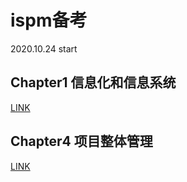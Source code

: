 # ispm备考
2020.10.24 start

## Chapter1 信息化和信息系统

[LINK](chapter1/point.md#1-信息化和信息系统)

## Chapter4 项目整体管理

[LINK](chapter4/point.md)
